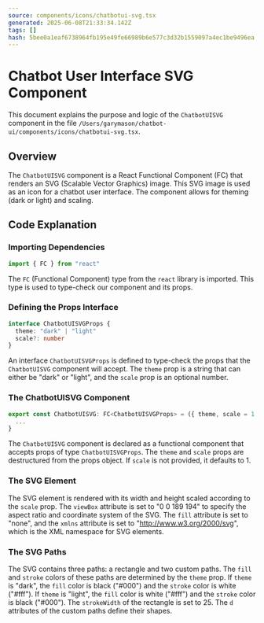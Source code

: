 ```yaml
---
source: components/icons/chatbotui-svg.tsx
generated: 2025-06-08T21:33:34.142Z
tags: []
hash: 5bee0a1eaf6738964fb195e49fe66989b6e577c3d32b1559097a4ec1be9496ea
---
```


# Chatbot User Interface SVG Component

This document explains the purpose and logic of the `ChatbotUISVG` component in the file `/Users/garymason/chatbot-ui/components/icons/chatbotui-svg.tsx`.

## Overview

The `ChatbotUISVG` component is a React Functional Component (FC) that renders an SVG (Scalable Vector Graphics) image. This SVG image is used as an icon for a chatbot user interface. The component allows for theming (dark or light) and scaling.

## Code Explanation

### Importing Dependencies

```ts
import { FC } from "react"
```
The `FC` (Functional Component) type from the `react` library is imported. This type is used to type-check our component and its props.

### Defining the Props Interface

```ts
interface ChatbotUISVGProps {
  theme: "dark" | "light"
  scale?: number
}
```
An interface `ChatbotUISVGProps` is defined to type-check the props that the `ChatbotUISVG` component will accept. The `theme` prop is a string that can either be "dark" or "light", and the `scale` prop is an optional number.

### The ChatbotUISVG Component

```ts
export const ChatbotUISVG: FC<ChatbotUISVGProps> = ({ theme, scale = 1 }) => {
  ...
}
```
The `ChatbotUISVG` component is declared as a functional component that accepts props of type `ChatbotUISVGProps`. The `theme` and `scale` props are destructured from the props object. If `scale` is not provided, it defaults to 1.

### The SVG Element

The SVG element is rendered with its width and height scaled according to the `scale` prop. The `viewBox` attribute is set to "0 0 189 194" to specify the aspect ratio and coordinate system of the SVG. The `fill` attribute is set to "none", and the `xmlns` attribute is set to "http://www.w3.org/2000/svg", which is the XML namespace for SVG elements.

### The SVG Paths

The SVG contains three paths: a rectangle and two custom paths. The `fill` and `stroke` colors of these paths are determined by the `theme` prop. If `theme` is "dark", the `fill` color is black ("#000") and the `stroke` color is white ("#fff"). If `theme` is "light", the `fill` color is white ("#fff") and the `stroke` color is black ("#000"). The `strokeWidth` of the rectangle is set to 25. The `d` attributes of the custom paths define their shapes.